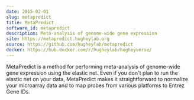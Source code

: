 ```yaml
---
date: 2015-02-01
slug: metapredict
title: MetaPredict
software_id: metapredict
description: Meta-analysis of genome-wide gene expression
site: https://metapredict.hugheylab.org
source: https://github.com/hugheylab/metapredict
docker: https://hub.docker.com/r/hugheylab/hugheyverse/
---
```


MetaPredict is a method for performing meta-analysis of genome-wide gene expression using the elastic net. Even if you don't plan to run the elastic net on your data, MetaPredict makes it straightforward to normalize your microarray data and to map probes from various platforms to Entrez Gene IDs.

